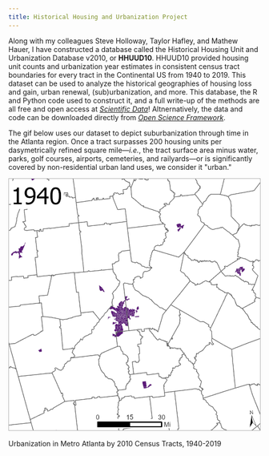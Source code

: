 ```yaml
---
title: Historical Housing and Urbanization Project
---
```


Along with my colleagues Steve Holloway, Taylor Hafley, and Mathew Hauer, I have constructed a database called the Historical Housing Unit and Urbanization Database v2010, or **HHUUD10**. HHUUD10 provided housing unit counts and urbanization year estimates in consistent census tract boundaries for every tract in the Continental US from 1940 to 2019. This dataset can be used to analyze the historical geographies of housing loss and gain, urban renewal, (sub)urbanization, and more. This database, the R and Python code used to construct it, and a full write-up of the methods are all free and open access at [*Scientific Data*](https://www.nature.com/articles/s41597-022-01184-x)! Altnernatively, the data and code can be downloaded directly from [*Open Science Framework*](https://osf.io/fzv5e/).

The gif below uses our dataset to depict suburbanization through time in the Atlanta region. Once a tract surpasses 200 housing units per dasymetrically refined square mile&mdash;*i.e.*, the tract surface area minus water, parks, golf courses, airports, cemeteries, and railyards&mdash;or is significantly covered by non-residential urban land uses, we consider it "urban."


<p style="text-align: center">
  <img src="/Projects/atl.gif" width="600" title="Urbanization in Metro Atlanta, 1940-2019"/>
  <figcaption>Urbanization in Metro Atlanta by 2010 Census Tracts, 1940-2019</figcaption>
</p>
